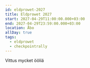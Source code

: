 ```yaml
---
id: eldprowet-2027
title: Eldprowet 2027
start: 2027-04-29T11:00:00.000+03:00
end: 2027-04-29T23:59:00.000+03:00
location: Åbo
allDay: true
tags:
  - eldprowet
  - checkpointrally
---
```


Vittus mycket ööliä